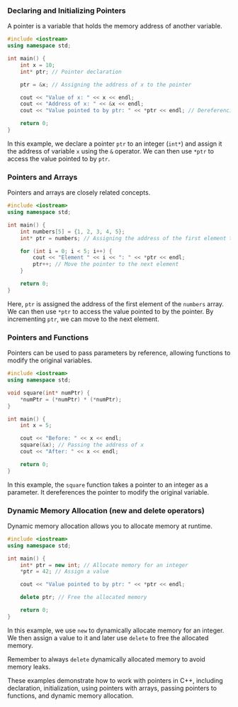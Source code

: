 

### Declaring and Initializing Pointers

A pointer is a variable that holds the memory address of another variable.

```cpp
#include <iostream>
using namespace std;

int main() {
    int x = 10;
    int* ptr; // Pointer declaration

    ptr = &x; // Assigning the address of x to the pointer

    cout << "Value of x: " << x << endl;
    cout << "Address of x: " << &x << endl;
    cout << "Value pointed to by ptr: " << *ptr << endl; // Dereferencing

    return 0;
}
```

In this example, we declare a pointer `ptr` to an integer (`int*`) and assign it the address of variable `x` using the `&` operator. We can then use `*ptr` to access the value pointed to by `ptr`.

### Pointers and Arrays

Pointers and arrays are closely related concepts.

```cpp
#include <iostream>
using namespace std;

int main() {
    int numbers[5] = {1, 2, 3, 4, 5};
    int* ptr = numbers; // Assigning the address of the first element to the pointer

    for (int i = 0; i < 5; i++) {
        cout << "Element " << i << ": " << *ptr << endl;
        ptr++; // Move the pointer to the next element
    }

    return 0;
}
```

Here, `ptr` is assigned the address of the first element of the `numbers` array. We can then use `*ptr` to access the value pointed to by the pointer. By incrementing `ptr`, we can move to the next element.

### Pointers and Functions

Pointers can be used to pass parameters by reference, allowing functions to modify the original variables.

```cpp
#include <iostream>
using namespace std;

void square(int* numPtr) {
    *numPtr = (*numPtr) * (*numPtr);
}

int main() {
    int x = 5;

    cout << "Before: " << x << endl;
    square(&x); // Passing the address of x
    cout << "After: " << x << endl;

    return 0;
}
```

In this example, the `square` function takes a pointer to an integer as a parameter. It dereferences the pointer to modify the original variable.

### Dynamic Memory Allocation (new and delete operators)

Dynamic memory allocation allows you to allocate memory at runtime.

```cpp
#include <iostream>
using namespace std;

int main() {
    int* ptr = new int; // Allocate memory for an integer
    *ptr = 42; // Assign a value

    cout << "Value pointed to by ptr: " << *ptr << endl;

    delete ptr; // Free the allocated memory

    return 0;
}
```

In this example, we use `new` to dynamically allocate memory for an integer. We then assign a value to it and later use `delete` to free the allocated memory.

Remember to always `delete` dynamically allocated memory to avoid memory leaks.

These examples demonstrate how to work with pointers in C++, including declaration, initialization, using pointers with arrays, passing pointers to functions, and dynamic memory allocation.